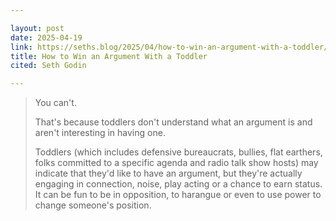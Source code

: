 ```yaml
---

layout: post
date: 2025-04-19
link: https://seths.blog/2025/04/how-to-win-an-argument-with-a-toddler/ 
title: How to Win an Argument With a Toddler
cited: Seth Godin

---
```


> You can't.
> 
> That's because toddlers don't understand what an argument is and aren't interesting in having one.
> 
> Toddlers (which includes defensive bureaucrats, bullies, flat earthers, folks committed to a specific agenda and radio talk show hosts) may indicate that they'd like to have an argument, but they're actually engaging in connection, noise, play acting or a chance to earn status. It can be fun to be in opposition, to harangue or even to use power to change someone's position.